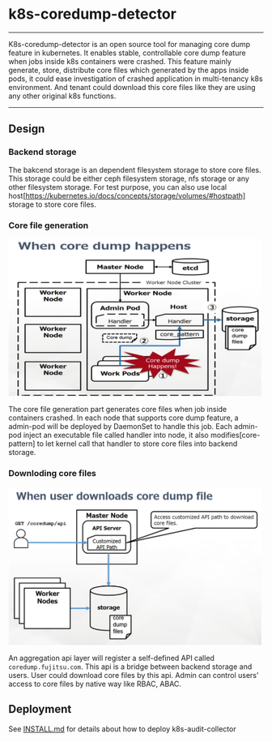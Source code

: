 # k8s-coredump-detector

----

 K8s-coredump-detector is an open source tool for managing core dump feature in kubernetes.
 It enables stable, controllable core dump feature when jobs inside k8s containers were crashed.
 This feature mainly generate, store, distribute core files which generated by the apps inside pods,
 it could ease investigation of crashed application in multi-tenancy k8s environment. And tenant
 could download this core files like they are using any other original k8s functions.

----

## Design

### Backend storage

The bakcend storage is an dependent filesystem storage to store core files. This storage could be either ceph filesystem storage,
nfs storage or any other filesystem storage.
For test purpose, you can also use local host[https://kubernetes.io/docs/concepts/storage/volumes/#hostpath] storage to store core files.

### Core file generation

<img src="https://github.com/WanLinghao/coredump-detector/blob/master/pictures/design_coredump.jpg" width="500">

The core file generation part generates core files when job inside containers crashed. In each node that supports core dump feature,
 a admin-pod will be deployed by DaemonSet to handle this job. Each admin-pod inject an executable file  called handler into node,
 it also modifies[core-pattern] to let kernel call that handler to store core files into backend storage.

### Downloding core files

<img src="https://github.com/WanLinghao/coredump-detector/blob/master/pictures/design_user.jpg" width="500">

An aggregation api layer will register a self-defined API called `coredump.fujitsu.com`. This api is a bridge between backend storage
 and users. User could download core files by this api. Admin can control users' access to core files by native way like RBAC, ABAC.

## Deployment

See [INSTALL.md](INSTALL.md) for details about how to deploy k8s-audit-collector
